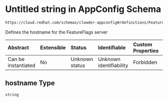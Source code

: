 # Untitled string in AppConfig Schema

```txt
https://cloud.redhat.com/schemas/clowder-appconfig#/definitions/FeatureFlagsConfig/properties/hostname
```

Defines the hostname for the FeatureFlags server

| Abstract            | Extensible | Status         | Identifiable            | Custom Properties | Additional Properties | Access Restrictions | Defined In                                                   |
| :------------------ | :--------- | :------------- | :---------------------- | :---------------- | :-------------------- | :------------------ | :----------------------------------------------------------- |
| Can be instantiated | No         | Unknown status | Unknown identifiability | Forbidden         | Allowed               | none                | [schema.json*](../../out/schema.json "open original schema") |

## hostname Type

`string`
